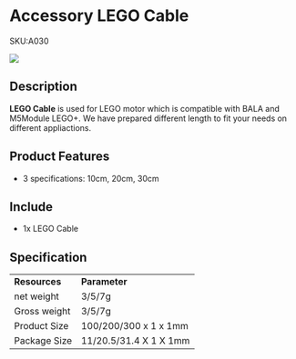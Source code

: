 # Accessory LEGO Cable

<el-tag effect="plain">SKU:A030</el-tag>

<div class="product_pic"><img src="assets/img/product_pics/accessory/lego_cable_01.webp"></div>

## Description

**LEGO Cable** is used for LEGO motor which is compatible with BALA and M5Module LEGO+. We have prepared different length to fit your needs on different appliactions.

## Product Features

-  3 specifications: 10cm, 20cm, 30cm

## Include

- 1x LEGO Cable

## Specification

<table>
   <tr style="font-weight:bold">
      <td>Resources</td>
      <td>Parameter</td>
   </tr>
   <tr>
      <td>net weight</td>
      <td>3/5/7g</td>
   </tr>
   <tr>
      <td>Gross weight</td>
      <td>3/5/7g</td>
   </tr>
   <tr>
      <td>Product Size</td>
      <td>100/200/300 x 1 x 1mm</td>
   </tr>
   <tr>
      <td>Package Size</td>
      <td>11/20.5/31.4 X 1 X 1mm</td>
   </tr>
 </table>

<script>

   var purchase_link = 'https://m5stack.com/collections/m5-accessory/products/m5stack-lego-motor-adapter-cable';

   anchor_search(purchase_link);
   scrollFunc();

</script>